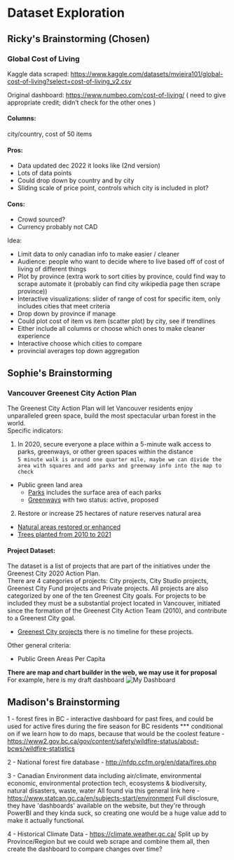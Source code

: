 # Dataset Exploration

## Ricky's Brainstorming (Chosen)
### Global Cost of Living
Kaggle data scraped: https://www.kaggle.com/datasets/mvieira101/global-cost-of-living?select=cost-of-living_v2.csv

Original dashboard: https://www.numbeo.com/cost-of-living/
( need to give appropriate credit; didn’t check for the other ones ) 

#### Columns:
city/country, cost of 50 items

#### Pros:
- Data updated dec 2022 it looks like (2nd version)
- Lots of data points
- Could drop down by country and by city
- Sliding scale of price point, controls which city is included in plot?

#### Cons:
- Crowd sourced?
- Currency probably not CAD

Idea:
- Limit data to only canadian info to make easier / cleaner
- Audience: people who want to decide where to live based off of cost of living of different things
- Plot by province (extra work to sort cities by province, could find way to scrape automate it (probably can find city wikipedia page then scrape province))
- Interactive visualizations: slider of range of cost for specific item, only includes cities that meet criteria
- Drop down by province if manage
- Could plot cost of item vs item (scatter plot) by city, see if trendlines
- Either include all columns or choose which ones to make cleaner experience
- Interactive choose which cities to compare
- provincial averages top down aggregation



## Sophie's Brainstorming
### Vancouver Greenest City Action Plan
The Greenest City Action Plan will let Vancouver residents enjoy unparalleled green space, build the most spectacular urban forest in the world.   
Specific indicators: 
1. In 2020, secure everyone a place within a 5-minute walk access to parks, greenways, or other green spaces within the distance  
```5 minute walk is around one quarter mile, maybe we can divide the area with squares and add parks and greenway info into the map to check ```
- Public green land area
    - [Parks](https://opendata.vancouver.ca/explore/dataset/parks/table/) includes the surface area of each parks
    - [Greenways](https://opendata.vancouver.ca/explore/dataset/greenways/information/) with two status: active, proposed 


2. Restore or increase 25 hectares of nature reserves natural area
- [Natural areas restored or enhanced](https://opendata.vancouver.ca/pages/indicator/?q=cardid%3D76)
- [Trees planted from 2010 to 2021](https://opendata.vancouver.ca/pages/indicator/?q=cardid%3D75) 


#### Project Dataset:
The dataset is a list of projects that are part of the initiatives under the Greenest City 2020 Action Plan.  
There are 4 categories of projects: City projects, City Studio projects, Greenest City Fund projects and Private projects.  All projects are also categorized by one of the ten Greenest City goals. For projects to be included they must be a substantial project located in Vancouver, initiated since the formation of the Greenest City Action Team (2010), and contribute to a Greenest City goal.

- [Greenest City projects](https://opendata.vancouver.ca/explore/dataset/greenest-city-projects/information/) there is no timeline for these projects.


Other general criteria:
- Public Green Areas Per Capita 

**There are map and chart builder in the web, we may use it for proposal**   
For example, here is my draft dashboard
![My Dashboard](draft_green_track.png) 



## Madison's Brainstorming

1 - forest fires in BC - interactive dashboard for past fires, and could be used for active fires during the fire season for BC residents
*** conditional on if we learn how to do maps, because that would be the coolest feature - https://www2.gov.bc.ca/gov/content/safety/wildfire-status/about-bcws/wildfire-statistics

2 - National forest fire database - http://nfdp.ccfm.org/en/data/fires.php

3 - Canadian Environment data including air/climate, environmental economic, environmental protection tech, ecosystems & biodiversity, natural disasters, waste, water
All found via this general link here - https://www.statcan.gc.ca/en/subjects-start/environment
Full disclosure, they have 'dashboards' available on the website, but they're through PowerBI and they kinda suck, so creating one would be a huge value add to make it actually functional.

4 - Historical Climate Data - https://climate.weather.gc.ca/
Split up by Province/Region but we could web scrape and combine them all, then create the dashboard to compare changes over time?

